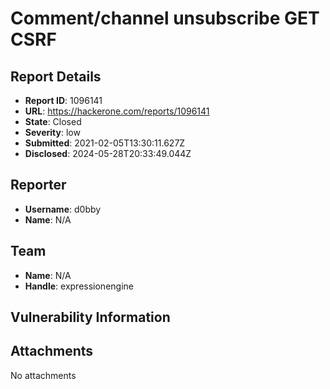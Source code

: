 # Comment/channel unsubscribe GET CSRF

## Report Details
- **Report ID**: 1096141
- **URL**: https://hackerone.com/reports/1096141
- **State**: Closed
- **Severity**: low
- **Submitted**: 2021-02-05T13:30:11.627Z
- **Disclosed**: 2024-05-28T20:33:49.044Z

## Reporter
- **Username**: d0bby
- **Name**: N/A

## Team
- **Name**: N/A
- **Handle**: expressionengine

## Vulnerability Information


## Attachments
No attachments
